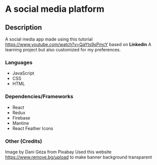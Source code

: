 # A social media platform

## Description

A social media app made using this tutorial https://www.youtube.com/watch?v=QaYts9sPmcY based on **Linkedin**
A learning project but also customized for my preferences.

### Languages

- JavaScript
- CSS
- HTML

### Dependencies/Frameworks

- React
- Redux
- Firebase
- Mantine
- React Feather Icons
<!--
##### Commercial free use (but going to attribute anyway)
- Tailwind Components -->
### Other (Credits)
Image by Dani Géza from Pixabay
Used this website https://www.remove.bg/upload to make banner background transparent